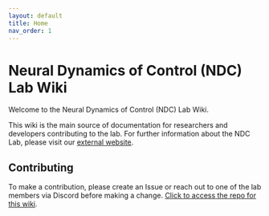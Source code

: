 ```yaml
---
layout: default
title: Home
nav_order: 1
---
```


# Neural Dynamics of Control (NDC) Lab Wiki
Welcome to the Neural Dynamics of Control (NDC) Lab Wiki.

This wiki is the main source of documentation for researchers and developers contributing to the lab. For further information about the NDC Lab, please visit our [external website](http://www.ndclab.com/).

## Contributing
To make a contribution, please create an Issue or reach out to one of the lab members via Discord before making a change.
[Click to access the repo for this wiki](https://github.com/NDCLab/ndclab.github.io/tree/main).
